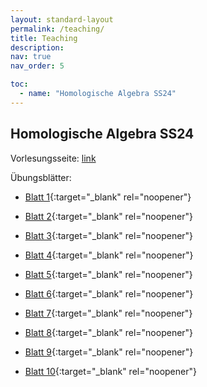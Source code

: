 ```yaml
---
layout: standard-layout
permalink: /teaching/
title: Teaching
description: 
nav: true
nav_order: 5

toc:
  - name: "Homologische Algebra SS24"
---
```


## Homologische Algebra SS24

Vorlesungsseite: [link](https://www.math.uni-duesseldorf.de/~zibrowius/2024ss_HA.html)

Übungsblätter:

- [Blatt 1](/assets/pdf/Homologische_Algebra_Blatt1.pdf){:target="_blank" rel="noopener"}

- [Blatt 2](/assets/pdf/Homologische_Algebra_Blatt2.pdf){:target="_blank" rel="noopener"}

- [Blatt 3](/assets/pdf/Homologische_Algebra_Blatt3.pdf){:target="_blank" rel="noopener"}

- [Blatt 4](/assets/pdf/Homologische_Algebra_Blatt4.pdf){:target="_blank" rel="noopener"}

- [Blatt 5](/assets/pdf/Homologische_Algebra_Blatt5.pdf){:target="_blank" rel="noopener"}
 
- [Blatt 6](/assets/pdf/Homologische_Algebra_Blatt6.pdf){:target="_blank" rel="noopener"}

- [Blatt 7](/assets/pdf/Homologische_Algebra_Blatt7.pdf){:target="_blank" rel="noopener"}
 
- [Blatt 8](/assets/pdf/Homologische_Algebra_Blatt8.pdf){:target="_blank" rel="noopener"}

- [Blatt 9](/assets/pdf/Homologische_Algebra_Blatt9.pdf){:target="_blank" rel="noopener"}
 
- [Blatt 10](/assets/pdf/Homologische_Algebra_Blatt10.pdf){:target="_blank" rel="noopener"}
